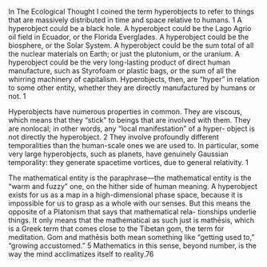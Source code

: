 In The Ecological Thought I coined the term hyperobjects to refer to things that are massively distributed in time and space relative to humans. 1 A hyperobject could be a black hole. A hyperobject could be the Lago Agrio oil field in Ecuador, or the Florida Everglades. A hyperobject could be the biosphere, or the Solar System. A hyperobject could be the sum total of all the nuclear materials on Earth; or just the plutonium, or the uranium. A hyperobject could be the very long-lasting product of direct human manufacture, such as Styrofoam or plastic bags, or the sum of all the whirring machinery of capitalism. Hyperobjects, then, are “hyper” in relation to some other entity, whether they are directly manufactured by humans or not. 1

Hyperobjects have numerous properties in common. They are viscous, which means that they “stick” to beings that are involved with them. They are nonlocal; in other words, any “local manifestation” of a hyper- object is not directly the hyperobject. 2 They involve profoundly different temporalities than the human-scale ones we are used to. In particular, some very large hyperobjects, such as planets, have genuinely Gaussian temporality: they generate spacetime vortices, due to general relativity. 1

The mathematical entity is the paraphrase—the mathematical entity is the “warm and fuzzy” one, on the hither side of human meaning. A hyperobject exists for us as a map in a high-dimensional phase space, because it is impossible for us to grasp as a whole with our senses. But this means the opposite of a Platonism that says that mathematical rela- tionships underlie things. It only means that the mathematical as such just is mathēsis, which is a Greek term that comes close to the Tibetan gom, the term for meditation. Gom and mathēsis both mean something like “getting used to,” “growing accustomed.” 5 Mathematics in this sense, beyond number, is the way the mind acclimatizes itself to reality.76
